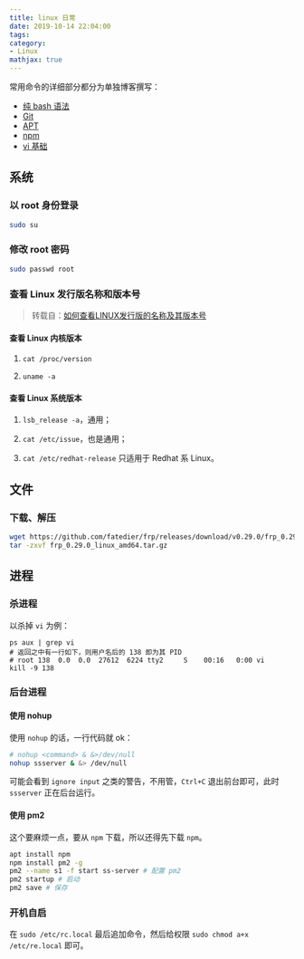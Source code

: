 ```yaml
---
title: linux 日常
date: 2019-10-14 22:04:00
tags:
category:
- Linux
mathjax: true      
---
```


常用命令的详细部分都分为单独博客撰写：

* [纯 bash 语法](../bash)
* [Git](../Git)
* [APT](../APT)
* [npm](../npm)
* [vi 基础](../vi)

## 系统

### 以 root 身份登录

```sh
sudo su
```

### 修改 root 密码

```sh
sudo passwd root
```

### 查看 Linux 发行版名称和版本号

> 转载自：[如何查看LINUX发行版的名称及其版本号](https://www.qiancheng.me/post/coding/show-linux-issue-version)

#### 查看 Linux 内核版本

1. `cat /proc/version`

2. `uname -a`

#### 查看 Linux 系统版本

1. `lsb_release -a`，通用；

2. `cat /etc/issue`，也是通用；

3. `cat /etc/redhat-release` 只适用于 Redhat 系 Linux。

## 文件

### 下载、解压

```bash
wget https://github.com/fatedier/frp/releases/download/v0.29.0/frp_0.29.0_linux_amd64.tar.gz
tar -zxvf frp_0.29.0_linux_amd64.tar.gz
```

## 进程

### 杀进程

以杀掉 `vi` 为例：

```
ps aux | grep vi
# 返回之中有一行如下，则用户名后的 138 即为其 PID
# root 138  0.0  0.0  27612  6224 tty2     S    00:16   0:00 vi
kill -9 138
```

### 后台进程

#### 使用 nohup

使用 `nohup` 的话，一行代码就 ok：

```bash
# nohup <command> & &>/dev/null
nohup ssserver & &> /dev/null
```

可能会看到 `ignore input` 之类的警告，不用管，`Ctrl+C` 退出前台即可，此时 `ssserver` 正在后台运行。

#### 使用 pm2

这个要麻烦一点，要从 `npm` 下载，所以还得先下载 `npm`。

```bash
apt install npm
npm install pm2 -g
pm2 --name s1 -f start ss-server # 配置 pm2
pm2 startup # 启动
pm2 save # 保存
```

### 开机自启

在 `sudo /etc/rc.local` 最后追加命令，然后给权限 `sudo chmod a+x /etc/re.local` 即可。

